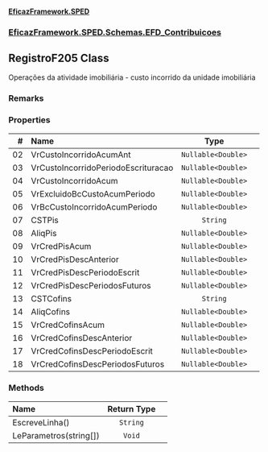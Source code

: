 #### [EficazFramework.SPED](EficazFrameworkSPED.md 'EficazFramework SPED')
### [EficazFramework.SPED.Schemas.EFD_Contribuicoes](EficazFramework.SPED.Schemas.EFD_Contribuicoes.md 'EficazFramework.SPED.Schemas.EFD_Contribuicoes')

## RegistroF205 Class

Operações da atividade imobiliária - custo incorrido da unidade imobiliária

### Remarks
### Properties

| # | Name | Type | |
| ---: | :--- | :---: | :--- |
| 02 | VrCustoIncorridoAcumAnt | `Nullable<Double>` |  |
| 03 | VrCustoIncorridoPeriodoEscrituracao | `Nullable<Double>` |  |
| 04 | VrCustoIncorridoAcum | `Nullable<Double>` |  |
| 05 | VrExcluidoBcCustoAcumPeriodo | `Nullable<Double>` |  |
| 06 | VrBcCustoIncorridoAcumPeriodo | `Nullable<Double>` |  |
| 07 | CSTPis | `String` |  |
| 08 | AliqPis | `Nullable<Double>` |  |
| 09 | VrCredPisAcum | `Nullable<Double>` |  |
| 10 | VrCredPisDescAnterior | `Nullable<Double>` |  |
| 11 | VrCredPisDescPeriodoEscrit | `Nullable<Double>` |  |
| 12 | VrCredPisDescPeriodosFuturos | `Nullable<Double>` |  |
| 13 | CSTCofins | `String` |  |
| 14 | AliqCofins | `Nullable<Double>` |  |
| 15 | VrCredCofinsAcum | `Nullable<Double>` |  |
| 16 | VrCredCofinsDescAnterior | `Nullable<Double>` |  |
| 17 | VrCredCofinsDescPeriodoEscrit | `Nullable<Double>` |  |
| 18 | VrCredCofinsDescPeriodosFuturos | `Nullable<Double>` |  |
### Methods

| Name | Return Type | |
| :--- | :---: | :--- |
| EscreveLinha() | `String` |  |
| LeParametros(string[]) | `Void` |  |
